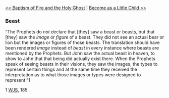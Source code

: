 [<< Baptism of Fire and the Holy Ghost](Baptism%20of%20Fire%20and%20the%20Holy%20Ghost.md)  |  [Become as a Little Child >>](Become%20as%20a%20Little%20Child.md)

### Beast
“The Prophets do *not* declare that [they] saw a beast or beasts, but that [they] saw the *image* or *figure* of a beast. They did not see an actual bear or lion but the images or figures of those beasts. The translation should have been rendered *image* instead of *beast* in every instance where beasts are mentioned by the Prophets. But John saw the actual beast in heaven, to show to John that that being did actually exist there. When the Prophets speak of seeing beasts in their visions, they saw the images, the types to represent certain things and at the same time they received the interpretation as to what those images or types were designed to represent.”1



1
[WJS](#), 185.